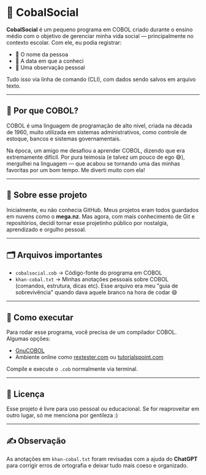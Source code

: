 # 💾 CobalSocial

**CobalSocial** é um pequeno programa em COBOL criado durante o ensino médio com o objetivo de gerenciar minha vida social — principalmente no contexto escolar. Com ele, eu podia registrar:

- 👤 O nome da pessoa  
- 📅 A data em que a conheci  
- 📝 Uma observação pessoal

Tudo isso via linha de comando (CLI), com dados sendo salvos em arquivo texto.

---

## 📜 Por que COBOL?

COBOL é uma linguagem de programação de alto nível, criada na década de 1960, muito utilizada em sistemas administrativos, como controle de estoque, bancos e sistemas governamentais.

Na época, um amigo me desafiou a aprender COBOL, dizendo que era extremamente difícil. Por pura teimosia (e talvez um pouco de ego 😅), mergulhei na linguagem — que acabou se tornando uma das minhas favoritas por um bom tempo. Me diverti muito com ela!

---

## 🧠 Sobre esse projeto

Inicialmente, eu não conhecia GitHub. Meus projetos eram todos guardados em nuvens como o **mega.nz**. Mas agora, com mais conhecimento de Git e repositórios, decidi tornar esse projetinho público por nostalgia, aprendizado e orgulho pessoal.

---

## 🗂️ Arquivos importantes

- `cobalsocial.cob` → Código-fonte do programa em COBOL  
- `khan-cobal.txt` → Minhas anotações pessoais sobre COBOL (comandos, estrutura, dicas etc). Esse arquivo era meu "guia de sobrevivência" quando dava aquele branco na hora de codar 😄

---

## 🧪 Como executar

Para rodar esse programa, você precisa de um compilador COBOL. Algumas opções:

- [GnuCOBOL](https://sourceforge.net/projects/gnucobol/)
- Ambiente online como [rextester.com](https://rextester.com/) ou [tutorialspoint.com](https://www.tutorialspoint.com/execute_cobol_online.php)

Compile e execute o `.cob` normalmente via terminal.

---

## 🧾 Licença

Esse projeto é livre para uso pessoal ou educacional. Se for reaproveitar em outro lugar, só me menciona por gentileza :)

---

## ✍️ Observação

As anotações em `khan-cobal.txt` foram revisadas com a ajuda do **ChatGPT** para corrigir erros de ortografia e deixar tudo mais coeso e organizado.
